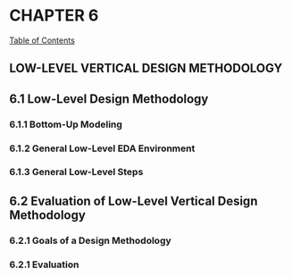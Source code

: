 # CHAPTER 6

[Table of Contents](https://github.com/JeffDeCola/my-masters-thesis#table-of-contents)

## LOW-LEVEL VERTICAL DESIGN METHODOLOGY

## 6.1 Low-Level Design Methodology

### 6.1.1 Bottom-Up Modeling

### 6.1.2 General Low-Level EDA Environment

### 6.1.3 General Low-Level Steps

## 6.2 Evaluation of Low-Level Vertical Design Methodology

### 6.2.1 Goals of a Design Methodology

### 6.2.1 Evaluation
